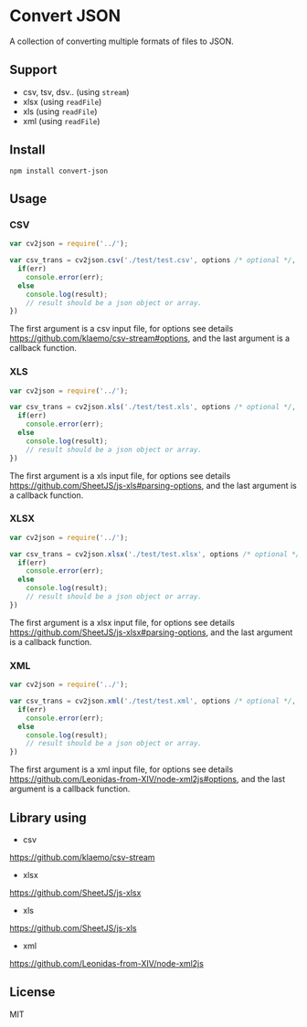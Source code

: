 # Convert JSON

A collection of converting multiple formats of files to JSON.

## Support

- csv, tsv, dsv.. (using `stream`)
- xlsx (using `readFile`)
- xls (using `readFile`)
- xml (using `readFile`)

## Install

```
npm install convert-json
```
## Usage

### CSV

```javascript
var cv2json = require('../');

var csv_trans = cv2json.csv('./test/test.csv', options /* optional */, function(err, result) {
  if(err)
    console.error(err);
  else 
    console.log(result);
    // result should be a json object or array.
})
```

The first argument is a csv input file, for options see details https://github.com/klaemo/csv-stream#options, and the last argument is a callback function.

### XLS

```javascript
var cv2json = require('../');

var csv_trans = cv2json.xls('./test/test.xls', options /* optional */, function(err, result) {
  if(err)
    console.error(err);
  else 
    console.log(result);
    // result should be a json object or array.
})
```

The first argument is a xls input file, for options see details https://github.com/SheetJS/js-xls#parsing-options, and the last argument is a callback function.

### XLSX

```javascript
var cv2json = require('../');

var csv_trans = cv2json.xlsx('./test/test.xlsx', options /* optional */, function(err, result) {
  if(err)
    console.error(err);
  else 
    console.log(result);
    // result should be a json object or array.
})
```

The first argument is a xlsx input file, for options see details https://github.com/SheetJS/js-xlsx#parsing-options, and the last argument is a callback function.

### XML

```javascript
var cv2json = require('../');

var csv_trans = cv2json.xml('./test/test.xml', options /* optional */, function(err, result) {
  if(err)
    console.error(err);
  else 
    console.log(result);
    // result should be a json object or array.
})
```

The first argument is a xml input file, for options see details https://github.com/Leonidas-from-XIV/node-xml2js#options, and the last argument is a callback function.


## Library using

- csv
  
https://github.com/klaemo/csv-stream

- xlsx

https://github.com/SheetJS/js-xlsx

- xls

https://github.com/SheetJS/js-xls

- xml

https://github.com/Leonidas-from-XIV/node-xml2js

## License

MIT 
